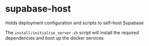 # supabase-host

Holds deployment configuration and scripts to self-host Supabase 

The `install/initialise_server.sh` script will install the required dependencies and boot up the docker services
